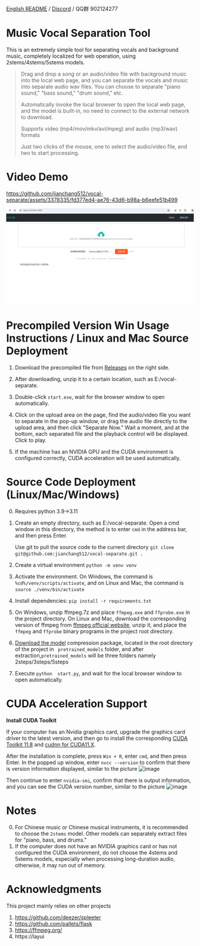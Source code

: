 [English README](./README_EN.md)  / [Discord](https://discord.gg/TMCM2PfHzQ) / QQ群 902124277

# Music Vocal Separation Tool

This is an extremely simple tool for separating vocals and background music, completely localized for web operation,  using 2stems/4stems/5stems models.

> 
> Drag and drop a song or an audio/video file with background music into the local web page, and you can separate the vocals and music into separate audio wav files. You can choose to separate "piano sound," "bass sound," "drum sound," etc.
> 
> Automatically invoke the local browser to open the local web page, and the model is built-in, no need to connect to the external network to download.
> 
> Supports video (mp4/mov/mkv/avi/mpeg) and audio (mp3/wav) formats
> 
> Just two clicks of the mouse, one to select the audio/video file, and two to start processing.
> 


# Video Demo


https://github.com/jianchang512/vocal-separate/assets/3378335/fd377ed4-ae76-43d6-b98a-b6eefe51b499



![image](./images/1.png)



# Precompiled Version Win Usage Instructions / Linux and Mac Source Deployment

1. Download the precompiled file from [Releases](https://github.com/jianchang512/vocal-separate/releases) on the right side.

2. After downloading, unzip it to a certain location, such as E:/vocal-separate.

3. Double-click `start.exe`, wait for the browser window to open automatically.

4. Click on the upload area on the page, find the audio/video file you want to separate in the pop-up window, or drag the audio file directly to the upload area, and then click "Separate Now." Wait a moment, and at the bottom, each separated file and the playback control will be displayed. Click to play.

5. If the machine has an NVIDIA GPU and the CUDA environment is configured correctly, CUDA acceleration will be used automatically.


# Source Code Deployment (Linux/Mac/Windows)

0. Requires python 3.9->3.11

1. Create an empty directory, such as E:/vocal-separate. Open a cmd window in this directory, the method is to enter `cmd` in the address bar, and then press Enter.

	Use git to pull the source code to the current directory ` git clone git@github.com:jianchang512/vocal-separate.git . `

2. Create a virtual environment `python -m venv venv`

3. Activate the environment. On Windows, the command is `%cd%/venv/scripts/activate`, and on Linux and Mac, the command is `source ./venv/bin/activate`

4. Install dependencies: `pip install -r requirements.txt`

5. On Windows, unzip ffmpeg.7z and place `ffmpeg.exe` and `ffprobe.exe` in the project directory. On Linux and Mac, download the corresponding version of ffmpeg from [ffmpeg official website](https://ffmpeg.org/download.html), unzip it, and place the `ffmpeg` and `ffprobe` binary programs in the project root directory.

6. [Download the model](https://github.com/jianchang512/vocal-separate/releases/download/0.0/models-all.7z) compression package, located in the root directory of the project in ` pretrained_models` folder, and after extraction,`pretrained_models` will be three folders namely 2steps/3steps/5steps

6. Execute `python  start.py`, and wait for the local browser window to open automatically.



# CUDA Acceleration Support

**Install CUDA Toolkit**

If your computer has an Nvidia graphics card, upgrade the graphics card driver to the latest version, and then go to install the corresponding
   [CUDA Toolkit 11.8](https://developer.nvidia.com/cuda-downloads)  and  [cudnn for CUDA11.X](https://developer.nvidia.com/rdp/cudnn-archive).
   
   After the installation is complete, press `Win + R`, enter `cmd`, and then press Enter. In the popped up window, enter `nvcc --version` to confirm that there is version information displayed, similar to the picture
   ![image](https://github.com/jianchang512/pyvideotrans/assets/3378335/e68de07f-4bb1-4fc9-bccd-8f841825915a)

   Then continue to enter `nvidia-smi`, confirm that there is output information, and you can see the CUDA version number, similar to the picture
   ![image](https://github.com/jianchang512/pyvideotrans/assets/3378335/71f1d7d3-07f9-4579-b310-39284734006b)



# Notes

0. For Chinese music or Chinese musical instruments, it is recommended to choose the `2stems` model. Other models can separately extract files for "piano, bass, and drums."
1. If the computer does not have an NVIDIA graphics card or has not configured the CUDA environment, do not choose the 4stems and 5stems models, especially when processing long-duration audio, otherwise, it may run out of memory.



# Acknowledgments

This project mainly relies on other projects

1. https://github.com/deezer/spleeter
2. https://github.com/pallets/flask
3. https://ffmpeg.org/
4. https://layui
